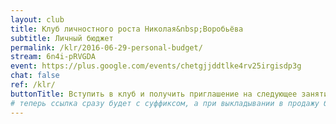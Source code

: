```yaml
---
layout: club
title: Клуб личностного роста Николая&nbsp;Воробьёва
subtitle: Личный бюджет
permalink: /klr/2016-06-29-personal-budget/
stream: 6n4i-pRVGDA
event: https://plus.google.com/events/chetgjjddtlke4rv25irgisdp3g
chat: false
ref: /klr/
buttonTitle: Вступить в клуб и получить приглашение на следующее занятие
# теперь ссылка сразу будет с суффиксом, а при выкладывании в продажу будем добавлять ещё и пару секретных букв в конце
---
```

